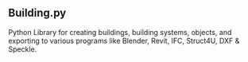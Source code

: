 ## Building.py

Python Library for creating buildings, building systems, objects, and exporting to various programs like Blender, Revit, IFC, Struct4U, DXF & Speckle.